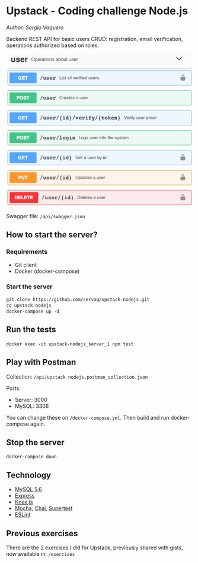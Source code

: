 # Upstack - Coding challenge Node.js

_Author: Sergio Vaquero_

Backend REST API for basic users CRUD: registration, email verification, operations authorized based on roles.

![Swagger REST API](api/swagger.png)

Swagger file: `/api/swagger.json`

## How to start the server?

### Requirements

- Git client
- Docker (docker-compose)

### Start the server

```
git clone https://github.com/servaq/upstack-nodejs.git
cd upstack-nodejs
docker-compose up -d
```

## Run the tests

```
docker exec -it upstack-nodejs_server_1 npm test
```

## Play with Postman

Collection: `/api/upstack nodejs.postman_collection.json`

Ports:

- Server: 3000
- MySQL: 3306

You can change these on `/docker-compose.yml`. Then build and run docker-compose again.

## Stop the server

```
docker-compose down
```

## Technology

- [MySQL 5.6](https://www.mysql.com/products/community/)
- [Express](https://expressjs.com/)
- [Knex.js](http://knexjs.org)
- [Mocha](https://mochajs.org/.js), [Chai](https://www.chaijs.com/), [Supertest](https://github.com/visionmedia/supertest)
- [ESLint](https://eslint.org/)

## Previous exercises

There are the 2 exercises I did for Upstack, previously shared with gists, now available in: `/exercises`
